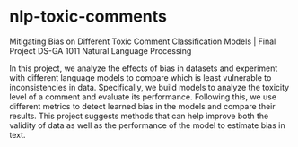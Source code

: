 # nlp-toxic-comments
Mitigating Bias on Different Toxic Comment Classification Models | Final Project DS-GA 1011 Natural Language Processing

In this project, we analyze the effects of bias in datasets and experiment with different language models to compare which is least vulnerable to inconsistencies in data. Specifically, we build models to analyze the toxicity level of a comment and evaluate its performance. Following this, we use different metrics to detect learned bias in the models and compare their results. This project suggests methods that can help improve both the validity of data as well as the performance of the model to estimate bias in text. 
